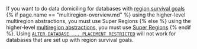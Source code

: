 If you want to do data domiciling for databases with [region survival goals](multiregion-overview.html#survive-region-failures) {% if page.name == "multiregion-overview.md" %} using the higher-level multiregion abstractions, you must use Super Regions {% else %} using the higher-level [multiregion abstractions](multiregion-overview.html), you must use [Super Regions](multiregion-overview.html#super-regions) {% endif %}. Using [`ALTER DATABASE ... PLACEMENT RESTRICTED`](placement-restricted.html) will not work for databases that are set up with region survival goals.
